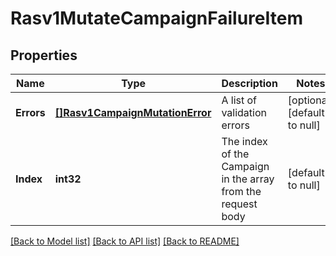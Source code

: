 # Rasv1MutateCampaignFailureItem

## Properties
Name | Type | Description | Notes
------------ | ------------- | ------------- | -------------
**Errors** | [**[]Rasv1CampaignMutationError**](RASv1CampaignMutationError.md) | A list of validation errors | [optional] [default to null]
**Index** | **int32** | The index of the Campaign in the array from the request body | [default to null]

[[Back to Model list]](../README.md#documentation-for-models) [[Back to API list]](../README.md#documentation-for-api-endpoints) [[Back to README]](../README.md)

